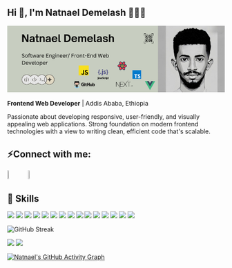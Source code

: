 
<h2>Hi 👋, I'm Natnael Demelash 🧑🏽‍💻</h1>

<img src="./Natnael Demelash.png" alt="banner"/>

**Frontend Web Developer** | Addis Ababa, Ethiopia

<p>Passionate about developing responsive, user-friendly, and visually appealing web applications. Strong foundation on modern frontend technologies with a view to writing clean, efficient code that's scalable.</p>


## ⚡Connect with me:
<p align="left">
<a href="https://www.linkedin.com/in/natnaeldemelash/"><img src="https://cdn.jsdelivr.net/gh/devicons/devicon/icons/linkedin/linkedin-original.svg" width="4%" height="4%"/></a>
&#8287;&#8287;&#8287;&#8287;&#8287;
<a href="mailto:natnael.dev101@gmail.com"><img src="https://www.vectorlogo.zone/logos/gmail/gmail-tile.svg" width="4%" height="4%"/></a>&#8287;&#8287;&#8287;&#8287;&#8287;
</p>


## 🧩 Skills
![](https://img.shields.io/badge/HTML5-E34F26?style=for-the-badge&logo=html5&logoColor=white)
![](https://img.shields.io/badge/CSS3-1572B6?style=for-the-badge&logo=css3&logoColor=white)
![](https://img.shields.io/badge/JavaScript-323330?style=for-the-badge&logo=javascript&logoColor=F7DF1E)
![](https://img.shields.io/badge/Node.js-43853D?style=for-the-badge&logo=node.js&logoColor=white)
![](https://img.shields.io/badge/React-20232A?style=for-the-badge&logo=react&logoColor=61DAFB)
![](https://img.shields.io/badge/TypeScript-007ACC?style=for-the-badge&logo=typescript&logoColor=white)
![](https://img.shields.io/badge/Markdown-000000?style=for-the-badge&logo=markdown&logoColor=white)
![](https://img.shields.io/badge/Redux-593D88?style=for-the-badge&logo=redux&logoColor=white)
![](https://img.shields.io/badge/React_Router-CA4245?style=for-the-badge&logo=react-router&logoColor=white)
![](https://img.shields.io/badge/Next.js-000000?style=for-the-badge&logo=next.js&logoColor=white)
![](https://img.shields.io/badge/Tailwind_CSS-06B6D4?style=for-the-badge&logo=tailwindcss&logoColor=white)
![](https://img.shields.io/badge/Google_Cloud-4285F4?style=for-the-badge&logo=google-cloud&logoColor=white)
![](https://img.shields.io/badge/Firebase-FFCA28?style=for-the-badge&logo=firebase&logoColor=white)
![](https://img.shields.io/badge/Git-F05032?style=for-the-badge&logo=git&logoColor=white)
![](https://img.shields.io/badge/GitHub-181717?style=for-the-badge&logo=github&logoColor=white)


![GitHub Streak](https://nirzak-streak-stats.vercel.app/?user=NatnaelDemelash)


<img src="https://github-readme-stats.vercel.app/api/top-langs/?username=natnaeldemelash&layout=compact&theme=gotham" width="38%"/> <img src="https://github-readme-stats.vercel.app/api?username=natnaeldemelash&show_icons=true&count_private=true&theme=gotham" width="49.5%"/>


[![Natnael's GitHub Activity Graph](https://github-readme-activity-graph.vercel.app/graph?username=natnaeldemelash&theme=gotham&area=true&hide_border=true)](https://github.com/natnaeldemelash/github-readme-activity-graph)
